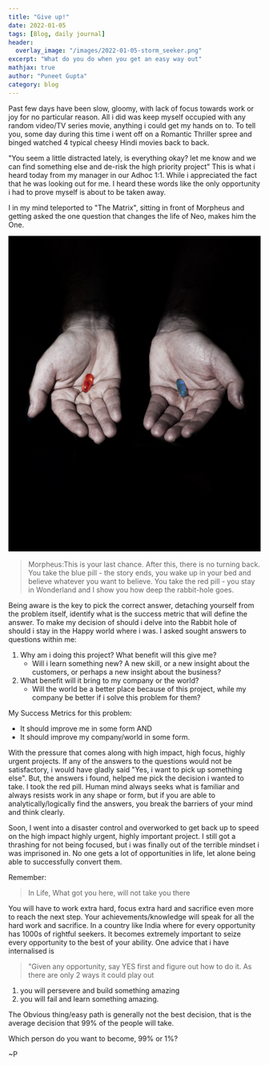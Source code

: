 ```yaml
---
title: "Give up!"
date: 2022-01-05
tags: [Blog, daily journal]
header:
  overlay_image: "/images/2022-01-05-storm_seeker.png"
excerpt: "What do you do when you get an easy way out"
mathjax: true
author: "Puneet Gupta"
category: blog
---
```


Past few days have been slow, gloomy, with lack of focus towards work or joy for no particular reason. All i did was keep myself occupied with any random video/TV series movie, anything i could get my hands on to. To tell you, some day during this time i went off on a Romantic Thriller spree and binged watched 4 typical cheesy Hindi movies back to back.

"You seem a little distracted lately, is everything okay? let me know and we can find something else and de-risk the high priority project"
This is what i heard today from my manager in our Adhoc 1:1. While i appreciated the fact that he was looking out for me. I heard these words like the only opportunity i had to prove myself is about to be taken away.

I in my mind teleported to "The Matrix", sitting in front of Morpheus and getting asked the one question that changes the life of Neo, makes him the One.

![Morpheus asks Neo THE Question](/images/2022-01-05-red-pill-blue-pill.jpeg "Morpheus asks Neo THE Question")
> Morpheus:This is your last chance. After this, there is no turning back. You take the blue pill - the story ends, you wake up in your bed and believe whatever you want to believe. You take the red pill - you stay in Wonderland and I show you how deep the rabbit-hole goes.

Being aware is the key to pick the correct answer, detaching yourself from the problem itself, identify what is the success metric that will define the answer. To make my decision of should i delve into the Rabbit hole of should i stay in the Happy world where i was. I asked sought answers to questions within me:

1. Why am i doing this project? What benefit will this give me?
    * Will i learn something new? A new skill, or a new insight about the customers, or perhaps a new insight about the business?
2. What benefit will it bring to my company or the world?
    * Will the world be a better place because of this project, while my company be better if i solve this problem for them?

My Success Metrics for this problem:
* It should improve me in some form
 AND
* It should improve my company/world in some form.

With the pressure that comes along with high impact, high focus, highly urgent projects. If any of the answers to the questions would not be satisfactory, i would have gladly said "Yes, i want to pick up something else".
But, the answers i found, helped me pick the decision i wanted to take. I took the red pill. Human mind always seeks what is familiar and always resists work in any shape or form, but if you are able to analytically/logically find the answers, you break the barriers of your mind and think clearly.

Soon, I went into a disaster control and overworked to get back up to speed on the high impact highly urgent, highly important project. I still got a thrashing for not being focused, but i was finally out of the terrible mindset i was imprisoned in.
No one gets a lot of opportunities in life, let alone being able to successfully convert them.

Remember:
> In Life, What got you here, will not take you there

You will have to work extra hard, focus extra hard and sacrifice even more to reach the next step. Your achievements/knowledge will speak for all the hard work and sacrifice.
In a country like India where for every opportunity has 1000s of rightful seekers. It becomes extremely important to seize every opportunity to the best of your ability. One advice that i have internalised is
> "Given any opportunity, say YES first and figure out how to do it. As there are only 2 ways it could play out
1. you will persevere and build something amazing
2. you will fail and learn something amazing.

The Obvious thing/easy path is generally not the best decision, that is the average decision that 99% of the people will take.

Which person do you want to become, 99% or 1%?

~P
